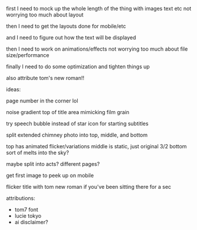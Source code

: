 first I need to mock up the whole length of the thing with images text etc not worrying too much about layout

then I need to get the layouts done for mobile/etc

and I need to figure out how the text will be displayed

then I need to work on animations/effects not worrying too much about file size/performance

finally I need to do some optimization and tighten things up

also attribute tom's new roman!!

ideas:

page number in the corner lol

noise gradient top of title area mimicking film grain

try speech bubble instead of star icon for starting subtitles




split extended chimney photo into top, middle, and bottom

top has animated flicker/variations
middle is static, just original 3/2
bottom sort of melts into the sky?


maybe split into acts? different pages?

get first image to peek up on mobile

flicker title with tom new roman if you've been sitting there for a sec


attributions:
- tom7 font
- lucie tokyo
- ai disclaimer?